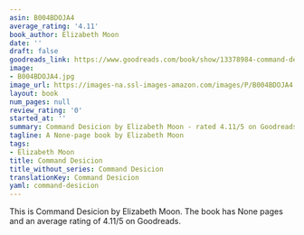 ```yaml
---
asin: B004BDOJA4
average_rating: '4.11'
book_author: Elizabeth Moon
date: ''
draft: false
goodreads_link: https://www.goodreads.com/book/show/13378984-command-desicion
image:
- B004BDOJA4.jpg
image_url: https://images-na.ssl-images-amazon.com/images/P/B004BDOJA4.01._SCLZZZZZZZ.jpg
layout: book
num_pages: null
review_rating: '0'
started_at: ''
summary: Command Desicion by Elizabeth Moon - rated 4.11/5 on Goodreads
tagline: A None-page book by Elizabeth Moon
tags:
- Elizabeth Moon
title: Command Desicion
title_without_series: Command Desicion
translationKey: Command Desicion
yaml: command-desicion
---
```


This is Command Desicion by Elizabeth Moon. The book has None pages and an average rating of 4.11/5 on Goodreads.